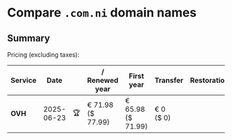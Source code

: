 # Compare `.com.ni` domain names

## Summary

Pricing (excluding taxes):

| Service | Date |  | / Renewed year | First year | Transfer | Restoration |
|--|--|--|--|--|--|--|
| **OVH** | 2025-06-23 | 🏆 | € 71.98<br>($ 77.99) | € 65.98<br>($ 71.99) | € 0<br>($ 0) |  |
